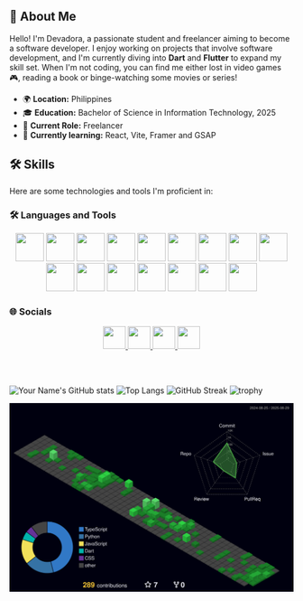 



## 🎯 About Me

Hello! I'm Devadora, a passionate student and freelancer aiming to become a software developer. I enjoy working on projects that involve software development, and I'm currently diving into **Dart** and **Flutter** to expand my skill set. When I'm not coding, you can find me either lost in video games 🎮, reading a book or binge-watching some movies or series! 


- 🌍 **Location:** Philippines
- 🎓 **Education:** Bachelor of Science in Information Technology, 2025
- 💼 **Current Role:** Freelancer
- 🌱 **Currently learning:** React, Vite, Framer and GSAP

## 🛠️ Skills

Here are some technologies and tools I'm proficient in:

### 🛠️ Languages and Tools

<p align="center">
  <!-- Languages -->
  <img src="https://cdn.jsdelivr.net/gh/devicons/devicon/icons/javascript/javascript-original.svg" width="50" height="50" />
  <img src="https://cdn.jsdelivr.net/gh/devicons/devicon/icons/python/python-original.svg" width="50" height="50"/>
  <img src="https://cdn.jsdelivr.net/gh/devicons/devicon/icons/html5/html5-original.svg" width="50" height="50"/>
  <img src="https://cdn.jsdelivr.net/gh/devicons/devicon/icons/css3/css3-original.svg" width="50" height="50"/>
  <img src="https://cdn.jsdelivr.net/gh/devicons/devicon/icons/cplusplus/cplusplus-original.svg" width="50" height="50"/>
  <img src="https://cdn.jsdelivr.net/gh/devicons/devicon/icons/php/php-original.svg" width="50" height="50"/>
  <img src="https://cdn.jsdelivr.net/gh/devicons/devicon/icons/flutter/flutter-original.svg" width="50" height="50"/>
  <img src="https://cdn.jsdelivr.net/gh/devicons/devicon/icons/react/react-original.svg" width="50" height="50"/>
  <img src="https://cdn.jsdelivr.net/gh/devicons/devicon/icons/nextjs/nextjs-original.svg" width="50" height="50"/>
  <img src="https://cdn.jsdelivr.net/gh/devicons/devicon/icons/nodejs/nodejs-original.svg" width="50" height="50"/>
  <img src="https://cdn.jsdelivr.net/gh/devicons/devicon/icons/mysql/mysql-original.svg" width="50" height="50"/>
  <img src="https://cdn.jsdelivr.net/gh/devicons/devicon/icons/mongodb/mongodb-original.svg" width="50" height="50"/>
  <img src="https://cdn.jsdelivr.net/gh/devicons/devicon/icons/postgresql/postgresql-original.svg" width="50" height="50"/>
  <img src="https://cdn.jsdelivr.net/gh/devicons/devicon/icons/firebase/firebase-plain.svg" width="50" height="50"/>
  <img src="https://cdn.jsdelivr.net/gh/devicons/devicon/icons/git/git-original.svg" width="50" height="50"/>
  <img src="https://cdn.jsdelivr.net/gh/devicons/devicon/icons/github/github-original.svg" width="50" height="50"/>
</p>


### 🌐 Socials

<p align="center">
  <a href="https://www.linkedin.com/in/rai-reyes-6bb906272/" target="_blank">
    <img src="https://cdn.jsdelivr.net/gh/devicons/devicon/icons/linkedin/linkedin-original.svg" width="40" height="40"/>
  </a>
  <a href="https://twitter.com/Aur4e_" target="_blank">
    <img src="https://cdn.jsdelivr.net/gh/simple-icons/simple-icons/icons/twitter.svg" width="40" height="40" style="color:#1DA1F2"/>
  </a>
  <a href="https://www.instagram.com/mkdnightr8i_n/" target="_blank">
    <img src="https://cdn.jsdelivr.net/gh/simple-icons/simple-icons/icons/instagram.svg" width="40" height="40"/>
  </a>
  <a href="https://www.facebook.com/2r.reyes" target="_blank">
    <img src="https://cdn.jsdelivr.net/gh/simple-icons/simple-icons/icons/facebook.svg" width="40" height="40"/>
  </a>
</p>

<!--
- **Languages:** JavaScript, Python, HTML/CSS, C++, Wordpress, VB.Net, Dart, React Native, PHP
- **Frameworks:** React, Tailwind CSS, Bootstrap, Node, Express, Expo, NextJS, Flutter
- **Databases:** MySQL, MongoDB, Firebase, PostgreSQL, Supabase
- **Libraries:** ShadCN, ShadCN UI, React Redux, GSAP
- **Version Control:** Git, GitHub, XAMPP
- **Hosting:** Vercel and Netlify


   <h3 align = 'center'> Socials</h3
<p align = 'center' border = '1px solid black'>
   <a href="https://www.linkedin.com/in/rai-reyes-6bb906272/" target="_blank">
  <img src="https://img.shields.io/badge/LinkedIn-0077B5?style=for-the-badge&logo=linkedin&logoColor=white" alt="Rai"/> 
   </a>
  <a href="https://twitter.com/Aur4e_" target="_blank">
  <img src="https://img.shields.io/badge/Twitter-1DA1F2?style=for-the-badge&logo=twitter&logoColor=white" />
  </a>
   <a href="https://www.instagram.com/mkdnightr8i_n/" target="_blank">
  <img src="https://img.shields.io/badge/Instagram-fe4164?style=for-the-badge&logo=instagram&logoColor=white" alt="Rai" />
   </a>
   <a href="https://www.facebook.com/2r.reyes" target="_blank">
  <img src="https://img.shields.io/badge/Facebook-20BEFF?&style=for-the-badge&logo=facebook&logoColor=white" alt="Rai"  />
   </a>
</p>

--> 
<br>
<br>

![Your Name's GitHub stats](https://github-readme-stats.vercel.app/api?username=DevAdora&show_icons=true&theme=radical)
![Top Langs](https://github-readme-stats.vercel.app/api/top-langs/?username=DevAdora&layout=compact&theme=radical)
![GitHub Streak](https://github-readme-streak-stats.herokuapp.com/?user=DevAdora&theme=radical)
![trophy](https://github-profile-trophy.vercel.app/?username=DevAdora&theme=onedark)



![](./profile-3d-contrib/profile-night-green.svg)



<!--
**DevAdora/DevAdora** is a ✨ _special_ ✨ repository because its `README.md` (this file) appears on your GitHub profile.

Here are some ideas to get you started:

- 🔭 I’m currently working on ...
- 🌱 I’m currently learning ...
- 👯 I’m looking to collaborate on ...
- 🤔 I’m looking for help with ...
- 💬 Ask me about ...
- 📫 How to reach me: ...
- 😄 Pronouns: ...
- ⚡ Fun fact: ...
-->
